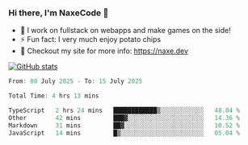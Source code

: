 ### Hi there, I'm NaxeCode 👋
- 🔭 I work on fullstack on webapps and make games on the side!
- ⚡ Fun fact: I very much enjoy potato chips
- 🔋 Checkout my site for more info: https://naxe.dev

[![GitHub stats](https://github-readme-stats.vercel.app/api?username=naxecode&theme=onedark)](https://naxe.dev)

<!--START_SECTION:waka-->

```csharp
From: 08 July 2025 - To: 15 July 2025

Total Time: 4 hrs 13 mins

TypeScript   2 hrs 24 mins   ████████████▒░░░░░░░░░░░░   48.84 %
Other        42 mins         ███▓░░░░░░░░░░░░░░░░░░░░░   14.36 %
Markdown     31 mins         ██▓░░░░░░░░░░░░░░░░░░░░░░   10.52 %
JavaScript   14 mins         █▒░░░░░░░░░░░░░░░░░░░░░░░   05.04 %
```

<!--END_SECTION:waka-->



<!--
**NaxeCode/NaxeCode** is a ✨ _special_ ✨ repository because its `README.md` (this file) appears on your GitHub profile.

Here are some ideas to get you started:

- 🔭 I’m currently working on Web apps for indie games!
- 🌱 I’m currently mastering C#
- 👯 I’m looking to collaborate on ...
- 🤔 I’m looking for help with ...
- 💬 Ask me about ...
- 📫 How to reach me: ...
- 😄 Pronouns: ...
- ⚡ Fun fact: I love chips
-->
